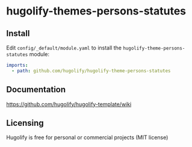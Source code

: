 # hugolify-themes-persons-statutes

## Install

Edit `config/_default/module.yaml` to install the `hugolify-theme-persons-statutes` module:

```yml
imports:
  - path: github.com/hugolify/hugolify-theme-persons-statutes
```

## Documentation

https://github.com/hugolify/hugolify-template/wiki

## Licensing

Hugolify is free for personal or commercial projects (MIT license)
